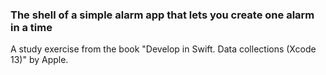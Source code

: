 ###  The shell of a simple alarm app that lets you create one alarm in a time

A study exercise from the book "Develop in Swift. Data collections (Xcode 13)" by Apple.

